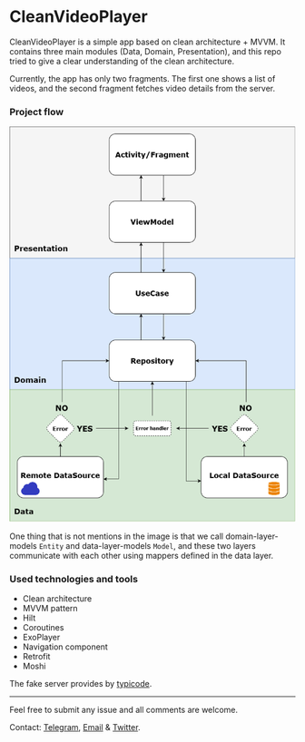 # CleanVideoPlayer

CleanVideoPlayer is a simple app based on clean architecture + MVVM. It contains three main modules (Data, Domain, Presentation), and this repo tried to give a clear understanding of the clean architecture.

Currently, the app has only two fragments. The first one shows a list of videos, and the second fragment fetches video details from the server.

### Project flow

<p align="center">
  <img src=images/project_arc.png>
</p>

One thing that is not mentions in the image is that we call domain-layer-models `Entity` and data-layer-models `Model`, and these two layers communicate with each other using mappers defined in the data layer.

### Used technologies and tools
- Clean architecture
- MVVM pattern
- Hilt
- Coroutines
- ExoPlayer
- Navigation component
- Retrofit
- Moshi

The fake server provides by [typicode](https://my-json-server.typicode.com/).

---

Feel free to submit any issue and all comments are welcome.

Contact: [Telegram](https://t.me/ThisIsSadeghi), [Email](mailto:alisadeghi.dev@gmail.com) & [Twitter](https://twitter.com/ThisIsSadeghi).
